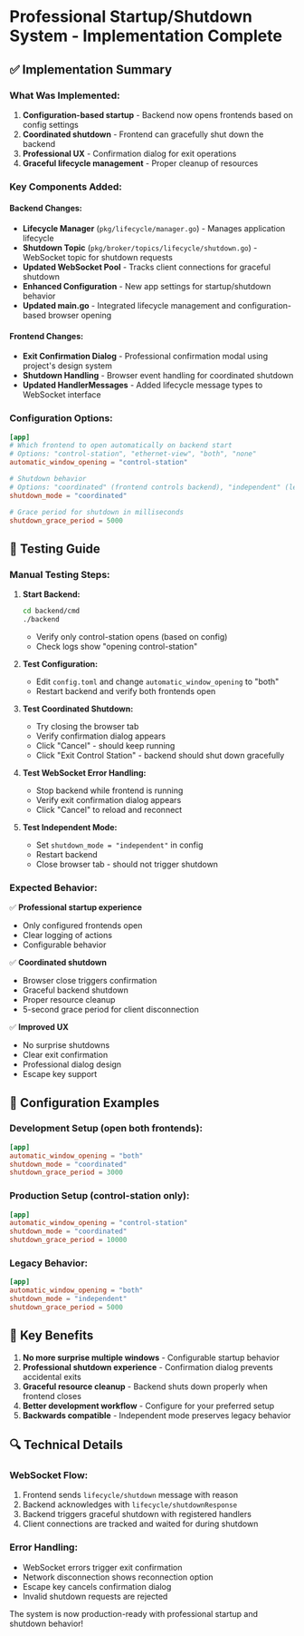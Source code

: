# Professional Startup/Shutdown System - Implementation Complete

## ✅ Implementation Summary

### What Was Implemented:

1. **Configuration-based startup** - Backend now opens frontends based on config settings
2. **Coordinated shutdown** - Frontend can gracefully shut down the backend 
3. **Professional UX** - Confirmation dialog for exit operations
4. **Graceful lifecycle management** - Proper cleanup of resources

### Key Components Added:

#### Backend Changes:
- **Lifecycle Manager** (`pkg/lifecycle/manager.go`) - Manages application lifecycle
- **Shutdown Topic** (`pkg/broker/topics/lifecycle/shutdown.go`) - WebSocket topic for shutdown requests
- **Updated WebSocket Pool** - Tracks client connections for graceful shutdown
- **Enhanced Configuration** - New app settings for startup/shutdown behavior
- **Updated main.go** - Integrated lifecycle management and configuration-based browser opening

#### Frontend Changes:
- **Exit Confirmation Dialog** - Professional confirmation modal using project's design system
- **Shutdown Handling** - Browser event handling for coordinated shutdown
- **Updated HandlerMessages** - Added lifecycle message types to WebSocket interface

### Configuration Options:

```toml
[app]
# Which frontend to open automatically on backend start
# Options: "control-station", "ethernet-view", "both", "none"
automatic_window_opening = "control-station"

# Shutdown behavior
# Options: "coordinated" (frontend controls backend), "independent" (legacy behavior)  
shutdown_mode = "coordinated"

# Grace period for shutdown in milliseconds
shutdown_grace_period = 5000
```

## 🧪 Testing Guide

### Manual Testing Steps:

1. **Start Backend:**
   ```bash
   cd backend/cmd
   ./backend
   ```
   - Verify only control-station opens (based on config)
   - Check logs show "opening control-station"

2. **Test Configuration:**
   - Edit `config.toml` and change `automatic_window_opening` to "both"
   - Restart backend and verify both frontends open

3. **Test Coordinated Shutdown:**
   - Try closing the browser tab
   - Verify confirmation dialog appears
   - Click "Cancel" - should keep running
   - Click "Exit Control Station" - backend should shut down gracefully

4. **Test WebSocket Error Handling:**
   - Stop backend while frontend is running
   - Verify exit confirmation dialog appears
   - Click "Cancel" to reload and reconnect

5. **Test Independent Mode:**
   - Set `shutdown_mode = "independent"` in config
   - Restart backend
   - Close browser tab - should not trigger shutdown

### Expected Behavior:

✅ **Professional startup experience**
- Only configured frontends open
- Clear logging of actions
- Configurable behavior

✅ **Coordinated shutdown**
- Browser close triggers confirmation
- Graceful backend shutdown
- Proper resource cleanup
- 5-second grace period for client disconnection

✅ **Improved UX**
- No surprise shutdowns
- Clear exit confirmation
- Professional dialog design
- Escape key support

## 🔧 Configuration Examples

### Development Setup (open both frontends):
```toml
[app]
automatic_window_opening = "both"
shutdown_mode = "coordinated"
shutdown_grace_period = 3000
```

### Production Setup (control-station only):
```toml
[app]
automatic_window_opening = "control-station"
shutdown_mode = "coordinated"
shutdown_grace_period = 10000
```

### Legacy Behavior:
```toml
[app]
automatic_window_opening = "both"
shutdown_mode = "independent"
shutdown_grace_period = 5000
```

## 🎯 Key Benefits

1. **No more surprise multiple windows** - Configurable startup behavior
2. **Professional shutdown experience** - Confirmation dialog prevents accidental exits
3. **Graceful resource cleanup** - Backend shuts down properly when frontend closes
4. **Better development workflow** - Configure for your preferred setup
5. **Backwards compatible** - Independent mode preserves legacy behavior

## 🔍 Technical Details

### WebSocket Flow:
1. Frontend sends `lifecycle/shutdown` message with reason
2. Backend acknowledges with `lifecycle/shutdownResponse`
3. Backend triggers graceful shutdown with registered handlers
4. Client connections are tracked and waited for during shutdown

### Error Handling:
- WebSocket errors trigger exit confirmation
- Network disconnection shows reconnection option
- Escape key cancels confirmation dialog
- Invalid shutdown requests are rejected

The system is now production-ready with professional startup and shutdown behavior!